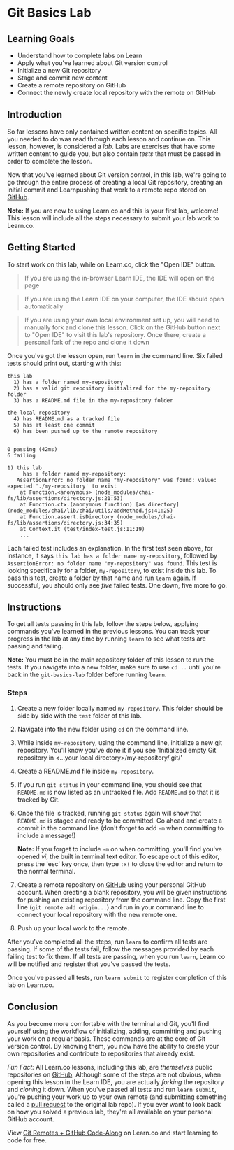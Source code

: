 # Git Basics Lab

## Learning Goals

- Understand how to complete labs on Learn
- Apply what you've learned about Git version control
- Initialize a new Git repository
- Stage and commit new content
- Create a remote repository on GitHub
- Connect the newly create local repository with the remote on GitHub

## Introduction

So far lessons have only contained written content on specific topics. All you
needed to do was read through each lesson and continue on. This lesson, however,
is considered a _lab_. Labs are exercises that have some written content to
guide you, but also contain _tests_ that must be passed in order to complete
the lesson.

Now that you've learned about Git version control, in this lab, we're going to
go through the entire process of creating a local Git repository, creating an
initial commit and Learnpushing that work to a remote repo stored on
[GitHub][github].

**Note:** If you are new to using Learn.co and this is your first lab, welcome!
This lesson will include all the steps necessary to submit your lab work to Learn.co.

## Getting Started

To start work on this lab, while on Learn.co, click the "Open IDE" button.

> If you are using the in-browser Learn IDE, the IDE will open on the page

> If you are using the Learn IDE on your computer, the IDE should open
> automatically

> If you are using your own local environment set up, you will need to manually
> fork and clone this lesson. Click on the GitHub button next to "Open IDE" to
> visit this lab's repository. Once there, create a personal fork of the repo
> and clone it down

Once you've got the lesson open, run `learn` in the command line. Six failed
tests should print out, starting with this:

```text
this lab
  1) has a folder named my-repository
  2) has a valid git repository initialized for the my-repository folder
  3) has a README.md file in the my-repository folder

the local repository
  4) has README.md as a tracked file
  5) has at least one commit
  6) has been pushed up to the remote repository


0 passing (42ms)
6 failing

1) this lab
     has a folder named my-repository:
   AssertionError: no folder name "my-repository" was found: value: expected './my-repository' to exist
    at Function.<anonymous> (node_modules/chai-fs/lib/assertions/directory.js:21:53)
    at Function.ctx.(anonymous function) [as directory] (node_modules/chai/lib/chai/utils/addMethod.js:41:25)
    at Function.assert.isDirectory (node_modules/chai-fs/lib/assertions/directory.js:34:35)
    at Context.it (test/index-test.js:11:19)
    ...
```

Each failed test includes an explanation. In the first test seen above, for
instance, it says `this lab has a folder name my-repository`, followed by
`AssertionError: no folder name "my-repository" was found`. This test is looking
specifically for a folder, `my-repository`, to exist inside this lab. To pass
this test, create a folder by that name and run `learn` again. If successful,
you should only see _five_ failed tests. One down, five more to go.

## Instructions

To get all tests passing in this lab, follow the steps below, applying commands
you've learned in the previous lessons. You can track your progress in the lab
at any time by running `learn` to see what tests are passing and failing.

**Note:** You must be in the main repository folder of this lesson to run the
tests. If you navigate into a new folder, make sure to use `cd ..` until you're
back in the `git-basics-lab` folder before running `learn`.

### Steps

1. Create a new folder locally named `my-repository`. This folder should be side
   by side with the `test` folder of this lab.

2. Navigate into the new folder using `cd` on the command line.

3. While inside `my-repository`, using the command line, initialize a new git
   repository. You'll know you've done it if you see 'Initialized empty Git
   repository in <...your local directory>/my-repository/.git/'

4. Create a README.md file inside `my-repository`.

5. If you run `git status` in your command line, you should see that `README.md`
   is now listed as an untracked file. Add `README.md` so that it is tracked by
   Git.

6. Once the file is tracked, running `git status` again will show that
   `README.md` is staged and ready to be committed. Go ahead and create a commit
   in the command line (don't forget to add `-m` when committing to include a
   message!)

   **Note:** If you forget to include `-m` on when committing, you'll find you've
   opened _vi_, the built in terminal text editor. To escape out of this editor,
   press the 'esc' key once, then type `:x!` to close the editor and return to
   the normal terminal.

7. Create a remote repository on [GitHub][github] using your personal GitHub
   account. When creating a blank repository, you will be given instructions for
   pushing an existing repository from the command line. Copy the first line
   (`git remote add origin...`) and run in your command line to connect your
   local repository with the new remote one.

8. Push up your local work to the remote.

After you've completed all the steps, run `learn` to confirm all tests are
passing. If some of the tests fail, follow the messages provided by each failing
test to fix them. If all tests are passing, when you run `learn`, Learn.co will
be notified and register that you've passed the tests.

Once you've passed all tests, run `learn submit` to register
completion of this lab on Learn.co.

## Conclusion

As you become more comfortable with the terminal and Git, you'll find yourself
using the workflow of initializing, adding, committing and pushing your work on
a regular basis. These commands are at the core of Git version control. By
knowing them, you now have the ability to create your own repositories and
contribute to repositories that already exist.

_*Fun Fact:*_ All Learn.co lessons, including this lab, are _themselves_ public
repositories on [GitHub][github]. Although some of the steps are not obvious,
when opening this lesson in the Learn IDE, you are actually _forking_ the
repository and _cloning_ it down. When you've passed all tests and run `learn submit`, you're pushing your work up to your own remote (and submitting
something called a [pull request][pr] to the original lab repo). If you ever
want to look back on how you solved a previous lab, they're all available on
your personal GitHub account.

[github]: https://github.com/
[pr]: https://help.github.com/en/articles/about-pull-requests

<p data-visibility='hidden'>View <a href='https://learn.co/lessons/git-remotes-and-github-lab' title='Git Remotes + GitHub Lab'>Git Remotes + GitHub Code-Along</a> on Learn.co and start learning to code for free.</p>


